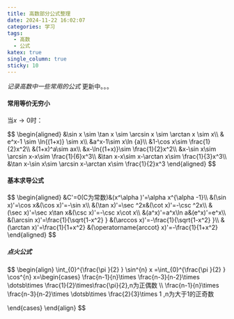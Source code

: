 ```yaml
---
title: 高数部分公式整理
date: 2024-11-22 16:02:07
categories: 学习
tags:
  - 高数
  - 公式
katex: true
single_column: true
sticky: 10
---
```

*记录高数中一些常用的公式*
更新中。。。
<!--more-->
#### 常用等价无穷小
当$x\to 0$时：
<div>$$
\begin{aligned}
&\sin x \sim \tan x \sim \arcsin x \sim \arctan x \sim x\\
& e^x-1 \sim \ln{(1+x)} \sim x\\
&a^x-1\sim x\ln {a}\\
&1-\cos x\sim \frac{1}{2}x^2\\
&(1+x)^a\sim ax\\
&x-\ln{(1+x)}\sim \frac{1}{2}x^2\\
&x-\sin x\sim \arcsin x-x\sim \frac{1}{6}x^3\\
&\tan x-x\sim x-\arctan x\sim \frac{1}{3}x^3\\
&\tan x-\sin x\sim \arcsin x-\arctan x\sim \frac{1}{2}x^3   
\end{aligned}
$$</div>

#### 基本求导公式
<div>$$
\begin{aligned}
&C'=0(C为常数)&(x^\alpha )'=\alpha x^{\alpha -1}\\
&(\sin x)'=\cos x&(\cos x)'=-\sin x\\
&(\tan x)'=\sec ^2x&(\cot x)'=-\csc ^2x\\
&(\sec x)'=\sec x\tan x&(\csc x)'=-\csc x\cot x\\
&(a^x)'=a^x\ln a&(e^x)'=e^x\\
&(\arcsin x)'=\frac{1}{\sqrt{1-x^2} } &(\arccos x)'=-\frac{1}{\sqrt{1-x^2} }\\
&(\arctan x)'=\frac{1}{1+x^2} &(\operatorname{arccot} x)'=-\frac{1}{1+x^2} 
\end{aligned}
$$</div>

##### 点火公式
<div>$$
\begin{align}
\int_{0}^{\frac{\pi }{2} } \sin^{n} x =\int_{0}^{\frac{\pi }{2} } \cos^{n} x=\begin{cases}
\frac{n-1}{n}\times \frac{n-3}{n-2}\times \dotsb\times \frac{1}{2}\times\frac{\pi}{2},n为正偶数  \\ 
\frac{n-1}{n}\times \frac{n-3}{n-2}\times \dotsb\times \frac{2}{3}\times 1 ,n为大于1的正奇数 

\end{cases}
\end{align}
$$</div>
